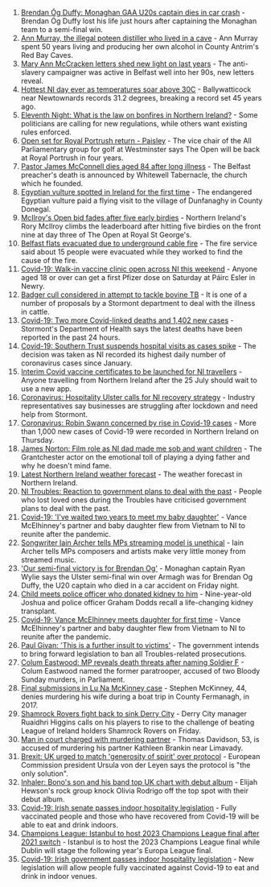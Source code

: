 1. [Brendan Óg Duffy: Monaghan GAA U20s captain dies in car crash](https://www.bbc.co.uk/news/world-europe-57873315) - Brendan Óg Duffy lost his life just hours after captaining the Monaghan team to a semi-final win.
2. [Ann Murray, the illegal poteen distiller who lived in a cave](https://www.bbc.co.uk/news/uk-northern-ireland-57852184) - Ann Murray spent 50 years living and producing her own alcohol in County Antrim's Red Bay Caves.
3. [Mary Ann McCracken letters shed new light on last years](https://www.bbc.co.uk/news/uk-northern-ireland-57808883) - The anti-slavery campaigner was active in Belfast well into her 90s, new letters reveal.
4. [Hottest NI day ever as temperatures soar above 30C](https://www.bbc.co.uk/news/uk-northern-ireland-57875732) - Ballywatticock near Newtownards records 31.2 degrees, breaking a record set 45 years ago.
5. [Eleventh Night: What is the law on bonfires in Northern Ireland?](https://www.bbc.co.uk/news/uk-northern-ireland-57837232) - Some politicians are calling for new regulations, while others want existing rules enforced.
6. [Open set for Royal Portrush return - Paisley](https://www.bbc.co.uk/sport/northern-ireland/57875443) - The vice chair of the All Parliamentary group for golf at Westminster says The Open will be back at Royal Portrush in four years.
7. [Pastor James McConnell dies aged 84 after long illness](https://www.bbc.co.uk/news/uk-northern-ireland-57873316) - The Belfast preacher's death is announced by Whitewell Tabernacle, the church which he founded.
8. [Egyptian vulture spotted in Ireland for the first time](https://www.bbc.co.uk/news/world-europe-57860608) - The endangered Egyptian vulture paid a flying visit to the village of Dunfanaghy in County Donegal.
9. [McIlroy's Open bid fades after five early birdies](https://www.bbc.co.uk/sport/av/golf/57874842) - Northern Ireland's Rory McIlroy climbs the leaderboard after hitting five birdies on the front nine at day three of The Open at Royal St George's.
10. [Belfast flats evacuated due to underground cable fire](https://www.bbc.co.uk/news/uk-northern-ireland-57874461) - The fire service said about 15 people were evacuated while they worked to find the cause of the fire.
11. [Covid-19: Walk-in vaccine clinic open across NI this weekend](https://www.bbc.co.uk/news/uk-northern-ireland-57863840) - Anyone aged 18 or over can get a first Pfizer dose on Saturday at Páirc Esler in Newry.
12. [Badger cull considered in attempt to tackle bovine TB](https://www.bbc.co.uk/news/uk-northern-ireland-57841200) - It is one of a number of proposals by a Stormont department to deal with the illness in cattle.
13. [Covid-19: Two more Covid-linked deaths and 1,402 new cases](https://www.bbc.co.uk/news/uk-northern-ireland-57874453) - Stormont's Department of Health says the latest deaths have been reported in the past 24 hours.
14. [Covid-19: Southern Trust suspends hospital visits as cases spike](https://www.bbc.co.uk/news/uk-northern-ireland-57867718) - The decision was taken as NI recorded its highest daily number of coronavirus cases since January.
15. [Interim Covid vaccine certificates to be launched for NI travellers](https://www.bbc.co.uk/news/uk-northern-ireland-57868779) - Anyone travelling from Northern Ireland after the 25 July should wait to use a new app.
16. [Coronavirus: Hospitality Ulster calls for NI recovery strategy](https://www.bbc.co.uk/news/uk-northern-ireland-57857496) - Industry representatives say businesses are struggling after lockdown and need help from Stormont.
17. [Coronavirus: Robin Swann concerned by rise in Covid-19 cases](https://www.bbc.co.uk/news/uk-northern-ireland-57854088) - More than 1,000 new cases of Covid-19 were recorded in Northern Ireland on Thursday.
18. [James Norton: Film role as NI dad made me sob and want children](https://www.bbc.co.uk/news/entertainment-arts-57769056) - The Grantchester actor on the emotional toll of playing a dying father and why he doesn't mind fame.
19. [Latest Northern Ireland weather forecast](https://www.bbc.co.uk/news/uk-northern-ireland-26018439) - The weather forecast in Northern Ireland.
20. [NI Troubles: Reaction to government plans to deal with the past](https://www.bbc.co.uk/news/uk-northern-ireland-57853957) - People who lost loved ones during the Troubles have criticised government plans to deal with the past.
21. [Covid-19: 'I've waited two years to meet my baby daughter'](https://www.bbc.co.uk/news/uk-northern-ireland-57841199) - Vance McElhinney's partner and baby daughter flew from Vietnam to NI to reunite after the pandemic.
22. [Songwriter Iain Archer tells MPs streaming model is unethical](https://www.bbc.co.uk/news/uk-northern-ireland-57844108) - Iain Archer tells MPs composers and artists make very little money from streamed music.
23. ['Our semi-final victory is for Brendan Og'](https://www.bbc.co.uk/sport/av/gaelic-games/57876543) - Monaghan captain Ryan Wylie says the Ulster semi-final win over Armagh was for Brendan Og Duffy, the U20 captain who died in a car accident on Friday night.
24. [Child meets police officer who donated kidney to him](https://www.bbc.co.uk/news/uk-northern-ireland-57856277) - Nine-year-old Joshua and police officer Graham Dodds recall a life-changing kidney transplant.
25. [Covid-19: Vance McElhinney meets daughter for first time](https://www.bbc.co.uk/news/uk-northern-ireland-57856274) - Vance McElhinney's partner and baby daughter flew from Vietnam to NI to reunite after the pandemic.
26. [Paul Givan: 'This is a further insult to victims'](https://www.bbc.co.uk/news/uk-northern-ireland-57850167) - The government intends to bring forward legislation to ban all Troubles-related prosecutions.
27. [Colum Eastwood: MP reveals death threats after naming Soldier F](https://www.bbc.co.uk/news/uk-northern-ireland-foyle-west-57863054) - Colum Eastwood named the former paratrooper, accused of two Bloody Sunday murders, in Parliament.
28. [Final submissions in Lu Na McKinney case](https://www.bbc.co.uk/news/uk-northern-ireland-57867491) - Stephen McKinney, 44, denies murdering his wife during a boat trip in County Fermanagh, in 2017.
29. [Shamrock Rovers fight back to sink Derry City](https://www.bbc.co.uk/sport/football/57825078) - Derry City manager Ruaidhri Higgins calls on his players to rise to the challenge of beating League of Ireland holders Shamrock Rovers on Friday.
30. [Man in court charged with murdering partner](https://www.bbc.co.uk/news/uk-northern-ireland-57846412) - Thomas Davidson, 53, is accused of murdering his partner Kathleen Brankin near Limavady.
31. [Brexit: UK urged to match 'generosity of spirit' over protocol](https://www.bbc.co.uk/news/world-europe-57863846) - European Commission president Ursula von der Leyen says the protocol is "the only solution".
32. [Inhaler: Bono's son and his band top UK chart with debut album](https://www.bbc.co.uk/news/entertainment-arts-57864034) - Elijah Hewson's rock group knock Olivia Rodrigo off the top spot with their debut album.
33. [Covid-19: Irish senate passes indoor hospitality legislation](https://www.bbc.co.uk/news/world-europe-57869601) - Fully vaccinated people and those who have recovered from Covid-19 will be able to eat and drink indoors.
34. [Champions League: Istanbul to host 2023 Champions League final after 2021 switch](https://www.bbc.co.uk/sport/football/57867929) - Istanbul is to host the 2023 Champions League final while Dublin will stage the following year's Europa League final.
35. [Covid-19: Irish government passes indoor hospitality legislation](https://www.bbc.co.uk/news/world-europe-57844854) - New legislation will allow people fully vaccinated against Covid-19 to eat and drink in indoor venues.
